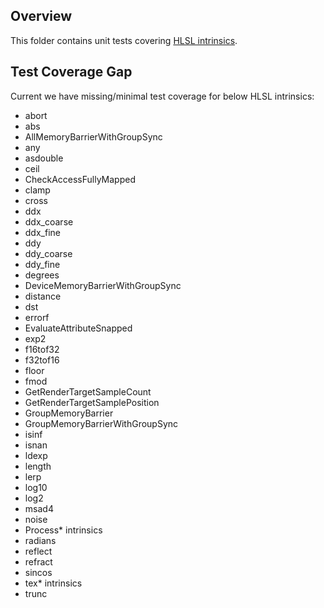 ## Overview

This folder contains unit tests covering [HLSL intrinsics](https://docs.microsoft.com/en-us/windows/win32/direct3dhlsl/dx-graphics-hlsl-intrinsic-functions).

## Test Coverage Gap
Current we have missing/minimal test coverage for below HLSL intrinsics:
- abort
- abs
- AllMemoryBarrierWithGroupSync
- any
- asdouble
- ceil
- CheckAccessFullyMapped
- clamp
- cross
- ddx
- ddx_coarse
- ddx_fine
- ddy
- ddy_coarse
- ddy_fine
- degrees
- DeviceMemoryBarrierWithGroupSync
- distance
- dst
- errorf
- EvaluateAttributeSnapped
- exp2
- f16tof32
- f32tof16
- floor
- fmod
- GetRenderTargetSampleCount
- GetRenderTargetSamplePosition
- GroupMemoryBarrier
- GroupMemoryBarrierWithGroupSync
- isinf
- isnan
- ldexp
- length
- lerp
- log10
- log2
- msad4
- noise
- Process* intrinsics
- radians
- reflect
- refract
- sincos
- tex* intrinsics
- trunc